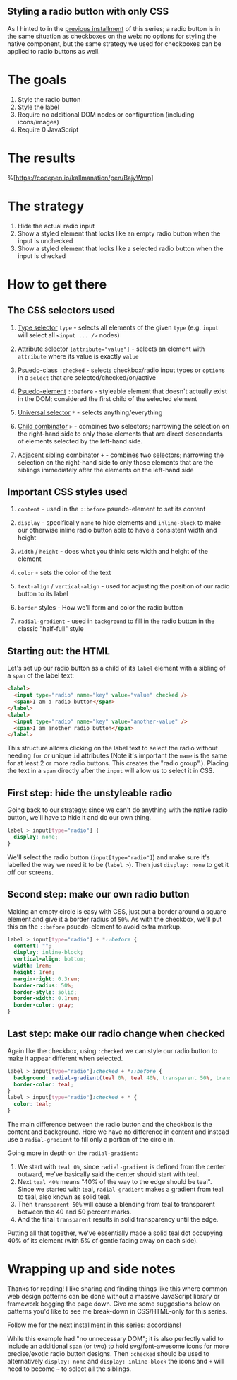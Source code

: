 ## Styling a radio button with only CSS

As I hinted to in the [previous installment](https://www.kallmanation.com/styling-a-checkbox-with-only-css) of this series; a radio button is in the same situation as checkboxes on the web: no options for styling the native component, but the same strategy we used for checkboxes can be applied to radio buttons as well.

# The goals

1. Style the radio button
2. Style the label
3. Require no additional DOM nodes or configuration (including icons/images)
4. Require 0 JavaScript

# The results

%[https://codepen.io/kallmanation/pen/BajyWmp]

# The strategy

1. Hide the actual radio input
2. Show a styled element that looks like an empty radio button when the input is unchecked
3. Show a styled element that looks like a selected radio button when the input is checked

# How to get there

## The CSS selectors used

1. [Type selector](https://developer.mozilla.org/en-US/docs/Web/CSS/Type_selectors) `type` - selects all elements of the given `type` (e.g. `input` will select all `<input ... />` nodes)

2. [Attribute selector](https://developer.mozilla.org/en-US/docs/Web/CSS/Attribute_selectors) `[attribute="value"]` - selects an element with `attribute` where its value is exactly `value`

3. [Psuedo-class](https://developer.mozilla.org/en-US/docs/Web/CSS/Pseudo-classes) `:checked` - selects checkbox/radio input types or `option`s in a `select` that are selected/checked/on/active

4. [Psuedo-element](https://developer.mozilla.org/en-US/docs/Web/CSS/Pseudo-elements) `::before` - styleable element that doesn't actually exist in the DOM; considered the first child of the selected element

5. [Universal selector](https://developer.mozilla.org/en-US/docs/Web/CSS/Universal_selectors) `*` - selects anything/everything

6. [Child combinator](https://developer.mozilla.org/en-US/docs/Web/CSS/Child_combinator) `>` - combines two selectors; narrowing the selection on the right-hand side to only those elements that are direct descendants of elements selected by the left-hand side.

7. [Adjacent sibling combinator](https://developer.mozilla.org/en-US/docs/Web/CSS/Adjacent_sibling_combinator) `+` - combines two selectors; narrowing the selection on the right-hand side to only those elements that are the siblings immediately after the elements on the left-hand side

## Important CSS styles used

1. `content` - used in the `::before` psuedo-element to set its content

2. `display` - specifically `none` to hide elements and `inline-block` to make our otherwise inline radio button able to have a consistent width and height

3. `width` / `height` - does what you think: sets width and height of the element

4. `color` - sets the color of the text

5. `text-align` / `vertical-align` - used for adjusting the position of our radio button to its label

6. `border` styles - How we'll form and color the radio button

7. `radial-gradient` - used in `background` to fill in the radio button in the classic "half-full" style

## Starting out: the HTML

Let's set up our radio button as a child of its `label` element with a sibling of a `span` of the label text:

```html
<label>
  <input type="radio" name="key" value="value" checked />
  <span>I am a radio button</span>
</label>
<label>
  <input type="radio" name="key" value="another-value" />
  <span>I am another radio button</span>
</label>
```

This structure allows clicking on the label text to select the radio without needing `for` or unique `id` attributes (Note it's important the `name` is the same for at least 2 or more radio buttons. This creates the "radio group".). Placing the text in a `span` directly after the `input` will allow us to select it in CSS.

## First step: hide the unstyleable radio

Going back to our strategy: since we can't do anything with the native radio button, we'll have to hide it and do our own thing.

```css
label > input[type="radio"] {
  display: none;
}
```

We'll select the radio button (`input[type="radio"]`) and make sure it's labelled the way we need it to be (`label >`). Then just `display: none` to get it off our screens.

## Second step: make our own radio button

Making an empty circle is easy with CSS, just put a border around a square element and give it a border radius of `50%`. As with the checkbox, we'll put this on the `::before` psuedo-element to avoid extra markup.

```css
label > input[type="radio"] + *::before {
  content: "";
  display: inline-block;
  vertical-align: bottom;
  width: 1rem;
  height: 1rem;
  margin-right: 0.3rem;
  border-radius: 50%;
  border-style: solid;
  border-width: 0.1rem;
  border-color: gray;
}
```

## Last step: make our radio change when checked

Again like the checkbox, using `:checked` we can style our radio button to make it appear different when selected.

```css
label > input[type="radio"]:checked + *::before {
  background: radial-gradient(teal 0%, teal 40%, transparent 50%, transparent);
  border-color: teal;
}
label > input[type="radio"]:checked + * {
  color: teal;
}
```
The main difference between the radio button and the checkbox is the content and background. Here we have no difference in content and instead use a `radial-gradient` to fill only a portion of the circle in.

Going more in depth on the `radial-gradient`:
1. We start with `teal 0%`, since `radial-gradient` is defined from the center outward, we've basically said the center should start with teal. 
2. Next `teal 40%` means "40% of the way to the edge should be teal". Since we started with teal, `radial-gradient` makes a gradient from teal to teal, also known as solid teal.
3. Then `transparent 50%` will cause a blending from teal to transparent between the 40 and 50 percent marks. 
4. And the final `transparent` results in solid transparency until the edge.

Putting all that together, we've essentially made a solid teal dot occupying 40% of its element (with 5% of gentle fading away on each side).

# Wrapping up and side notes

Thanks for reading! I like sharing and finding things like this where common web design patterns can be done without a massive JavaScript library or framework bogging the page down. Give me some suggestions below on patterns you'd like to see me break-down in CSS/HTML-only for this series.

Follow me for the next installment in this series: accordians!

While this example had "no unnecessary DOM"; it is also perfectly valid to include an additional `span` (or two) to hold svg/font-awesome icons for more precise/exotic radio button designs. Then `:checked` should be used to alternatively `display: none` and `display: inline-block` the icons and `+` will need to become `~` to select all the siblings.